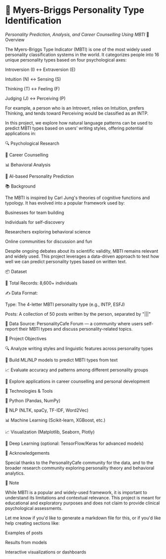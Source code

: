 # 🧠 Myers-Briggs Personality Type Identification
*Personality Prediction, Analysis, and Career Counselling Using MBTI*
🧩 Overview

The Myers-Briggs Type Indicator (MBTI) is one of the most widely used personality classification systems in the world. It categorizes people into 16 unique personality types based on four psychological axes:

Introversion (I) ↔ Extraversion (E)

Intuition (N) ↔ Sensing (S)

Thinking (T) ↔ Feeling (F)

Judging (J) ↔ Perceiving (P)

For example, a person who is an Introvert, relies on Intuition, prefers Thinking, and tends toward Perceiving would be classified as an INTP.

In this project, we explore how natural language patterns can be used to predict MBTI types based on users’ writing styles, offering potential applications in:

🔍 Psychological Research

💼 Career Counselling

📊 Behavioral Analysis

🤖 AI-based Personality Prediction

📚 Background

The MBTI is inspired by Carl Jung's theories of cognitive functions and typology. It has evolved into a popular framework used by:

Businesses for team building

Individuals for self-discovery

Researchers exploring behavioral science

Online communities for discussion and fun

Despite ongoing debates about its scientific validity, MBTI remains relevant and widely used. This project leverages a data-driven approach to test how well we can predict personality types based on written text.

📦 Dataset

🧾 Total Records: 8,600+ individuals

✍️ Data Format:

Type: The 4-letter MBTI personality type (e.g., INTP, ESFJ)

Posts: A collection of 50 posts written by the person, separated by "|||"

🧠 Data Source: PersonalityCafe Forum
 — a community where users self-report their MBTI types and discuss personality-related topics.

🎯 Project Objectives

🔍 Analyze writing styles and linguistic features across personality types

🤖 Build ML/NLP models to predict MBTI types from text

📈 Evaluate accuracy and patterns among different personality groups

💼 Explore applications in career counselling and personal development

🧪 Technologies & Tools

🐍 Python (Pandas, NumPy)

💬 NLP (NLTK, spaCy, TF-IDF, Word2Vec)

📊 Machine Learning (Scikit-learn, XGBoost, etc.)

📈 Visualization (Matplotlib, Seaborn, Plotly)

🚀 Deep Learning (optional: TensorFlow/Keras for advanced models)

🙌 Acknowledgements

Special thanks to the PersonalityCafe community for the data, and to the broader research community exploring personality theory and behavioral analytics.

📌 Note

While MBTI is a popular and widely-used framework, it is important to understand its limitations and contextual relevance. This project is meant for educational and exploratory purposes and does not claim to provide clinical psychological assessments.

Let me know if you'd like to generate a markdown file for this, or if you'd like help creating sections like:

Examples of posts

Results from models

Interactive visualizations or dashboards